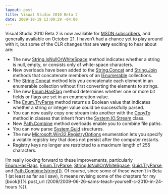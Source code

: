 ```yaml
---
layout: post
title: Visual Studio 2010 Beta 2
date: 2009-10-19 13:09:29 -04:00
---
```


Visual Studio 2010 Beta 2 is now available for [MSDN subscribers](http://msdn.microsoft.com/en-us/vstudio/dd582936.aspx), and generally available on October 21. I haven’t had a chance yet to play around with it, but some of the CLR changes that are **very** exciting to hear about are:

*   The new [String.IsNullOrWhiteSpace](http://msdn.microsoft.com/en-us/library/system.string.isnullorwhitespace(VS.100).aspx) method indicates whether a string is null, empty, or consists only of white-space characters. 
*   New overloads have been added to the [String.Concat](http://msdn.microsoft.com/en-us/library/system.string.concat(VS.100).aspx) and [String.Join](http://msdn.microsoft.com/en-us/library/system.string.join(VS.100).aspx) methods that concatenate members of an [IEnumerable<T>](http://msdn.microsoft.com/en-us/library/9eekhta0(VS.100).aspx) collections.
*   The [String.Concat<T>](http://msdn.microsoft.com/en-us/library/dd991828(VS.100).aspx) method lets you concatenate each element in an enumerable collection without first converting the elements to strings.
*   The new [Enum.HasFlag](http://msdn.microsoft.com/en-us/library/system.enum.hasflag(VS.100).aspx) method determines whether one or more bit fields or flags are set in an enumeration value. 
*   The [Enum.TryParse<TEnum>](http://msdn.microsoft.com/en-us/library/dd991876(VS.100).aspx) method returns a Boolean value that indicates whether a string or integer value could be successfully parsed.
*   You can now easily copy one stream into another with the [CopyTo](http://msdn.microsoft.com/en-us/library/system.io.stream.copyto(VS.100).aspx) method in classes that inherit from the [System.IO.Stream](http://msdn.microsoft.com/en-us/library/system.io.stream(VS.100).aspx) class.
*   New [Path.Combine](http://msdn.microsoft.com/en-us/library/system.io.path.combine(VS.100).aspx) method overloads enable you to combine file paths.
*   You can now parse [System.Guid](http://msdn.microsoft.com/en-us/library/system.guid(VS.100).aspx) structures. 
*   The new [Microsoft.Win32.RegistryOptions](http://msdn.microsoft.com/en-us/library/microsoft.win32.registryoptions(VS.100).aspx) enumeration lets you specify a volatile registry key that does not persist after the computer restarts.
*   Registry keys no longer are restricted to a maximum length of 255 characters.  

I’m really looking forward to these improvements, particularly [Enum.HasFlags](http://msdn.microsoft.com/en-us/library/system.enum.hasflag(VS.100).aspx), [Enum.TryParse](http://msdn.microsoft.com/en-us/library/dd991876(VS.100).aspx), [String.IsNullOrWhiteSpace](http://msdn.microsoft.com/en-us/library/system.string.isnullorwhitespace(VS.100).aspx), [Guid.TryParse](http://msdn.microsoft.com/en-us/library/system.guid.tryparse(VS.100).aspx), and [Path.Combine(string[])](http://msdn.microsoft.com/en-us/library/dd991142(VS.100).aspx). Of course, since some of these weren’t in Beta 1 (at least as far as I saw), it means revising some of the chapters for my [book]({% post_url /2009/2009-06-26-sams-teach-yourself-c-2010-in-24-hours %}).
